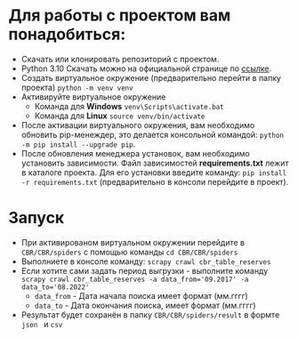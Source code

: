# Для работы с проектом вам понадобиться: #
* Скачать или клонировать репозиторий с проектом.
* Python 3.10 Скачать можно на официальной странице по [ссылке](https://www.python.org/downloads/).
* Coздать виртуальное окружение (предварительно перейти в папку проекта) `python -m venv venv`
* Активируйте виртуальное окружение
   - Команда для **Windows** `venv\Scripts\activate.bat`
   - Команда для  **Linux** `source venv/bin/activate`
* После активации виртуального окружения, вам необходимо обновить pip-менеждер, это делается консольной командой: `python -m pip install --upgrade pip`.
* После обновления менеджера установок, вам необходимо установить зависимости. Файл зависимостей **requirements.txt** лежит в каталоге проекта. Для его установки введите команду: `pip install -r requirements.txt` (предварительно в консоли перейдите в проект).

# Запуск 
* При активированом виртуальном окружении перейдите в `CBR/CBR/spiders` с помощью команды `cd CBR/CBR/spiders`
* Выполниете в консоле команду: `scrapy crawl cbr_table_reserves`
* Если хотите сами задать период выгрузки - выполните команду `scrapy crawl cbr_table_reserves -a data_from='09.2017' -a data_to='08.2022'`
   - `data_from` - Дата начала поиска имеет формат (мм.гггг)
   - `data_to` - Дата окончания поиска, имеет формат (мм.гггг)
* Результат будет сохранён в папку `CBR/CBR/spiders/result` в формте `json ` и `csv`

